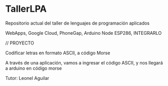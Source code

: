 # TallerLPA
 Repositorio actual del taller de lenguajes de programación aplicados

WebApps, Google Cloud, PhoneGap, Arduino Node ESP286, INTEGRARLO


// PROYECTO



Codificar letras en formato ASCII, a código Morse


A través de una aplicación, vamos a ingresar el código ASCII, y nos llegará a arduino en código morse




Tutor: Leonel Aguilar